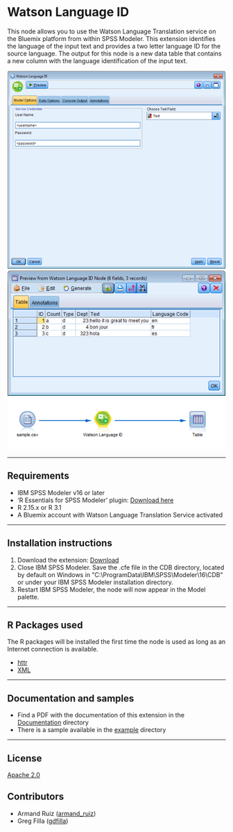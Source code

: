 # Watson Language ID

This node allows you to use the Watson Language Translation service on the Bluemix platform from within SPSS Modeler.   This extension identifies the language of the input text and provides a two letter language ID for the source language.  The output for this node is a new data table that contains a new column with the language identification of the input text.    

![Dialog](https://raw.githubusercontent.com/IBMPredictiveAnalytics/Watson-Language-ID/master/Screenshot/Illustration1.png)
![Output](https://raw.githubusercontent.com/IBMPredictiveAnalytics/Watson-Language-ID/master/Screenshot/Illustration2.png)
![Stream](https://raw.githubusercontent.com/IBMPredictiveAnalytics/Watson-Language-ID/master/Screenshot/Illustration3.png)

---
Requirements
----
- IBM SPSS Modeler v16 or later
- ‘R Essentials for SPSS Modeler’ plugin: [Download here][7]
 -  R 2.15.x or R 3.1
- A Bluemix account with Watson Language Translation Service activated


---
Installation instructions
----
1. Download the extension: [Download][3] 
2. Close IBM SPSS Modeler. Save the .cfe file in the CDB directory, located by default on Windows in "C:\ProgramData\IBM\SPSS\Modeler\16\CDB" or under your IBM SPSS Modeler installation directory.
3. Restart IBM SPSS Modeler, the node will now appear in the Model palette.

---
R Packages used
----
The R packages will be installed the first time the node is used as long as an Internet connection is available.
- [httr][4]
- [XML][9]
 
---
Documentation and samples
----
- Find a PDF with the documentation of this extension in the [Documentation][5] directory
- There is a sample available in the [example][6] directory


---
License
----

[Apache 2.0][1]


Contributors
----

  - Armand Ruiz ([armand_ruiz](https://twitter.com/armand_ruiz))
  - Greg Filla ([gdfilla](https://twitter.com/gdfilla))


[1]: http://www.apache.org/licenses/LICENSE-2.0.html
[2]:https://www.ibm.com/smarterplanet/us/en/ibmwatson/developercloud/doc/personality-insights/overview.shtml
[3]: https://github.com/IBMPredictiveAnalytics/Watson-Language-ID/blob/master/Source%20code/WatsonLanguageID.cfe
[4]:https://cran.r-project.org/web/packages/httr/
[5]:https://github.com/IBMPredictiveAnalytics/Watson-Language-ID/tree/master/Documentation
[6]:https://github.com/IBMPredictiveAnalytics/Watson-Language-ID/tree/master/Example
[7]:https://developer.ibm.com/predictiveanalytics/downloads/#tab2
[8]: https://developer.ibm.com/predictiveanalytics/downloads/
[9]: https://cran.r-project.org/web/packages/XML/